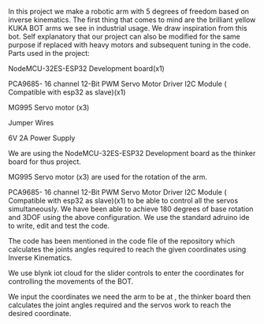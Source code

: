 In this project we make a robotic arm with 5 degrees of freedom based on inverse kinematics.
The first thing that comes to mind are the brilliant yellow KUKA BOT arms we see in industrial usage. We draw inspiration from this bot. Self explanatory that our project can also be modified for the same purpose if replaced with heavy motors and subsequent tuning in the code.
Parts used in the project:

NodeMCU-32ES-ESP32 Development board(x1)

PCA9685- 16 channel 12-Bit PWM Servo Motor Driver I2C Module ( Compatible with esp32 as slave)(x1)

MG995 Servo motor (x3)

Jumper Wires

6V 2A Power Supply


We are using the NodeMCU-32ES-ESP32 Development board as the thinker board for thus project.

MG995 Servo motor (x3) are used for the rotation of the arm.

PCA9685- 16 channel 12-Bit PWM Servo Motor Driver I2C Module ( Compatible with esp32 as slave)(x1) to be able to control all the servos simultaneously. We have been able to achieve 180 degrees of  base rotation and 3DOF using the above configuration.
We use the standard adruino ide to write, edit and test the code.

The code has been mentioned in the code file of the repository which calculates the joints angles required to reach the given coordinates using Inverse Kinematics.

We use blynk iot cloud for the slider controls to enter the coordinates for controlling the movements of the BOT.

We input the coordinates we need the arm to be at , the thinker board then calculates the joint angles required and the servos work to reach the desired coordinate.


